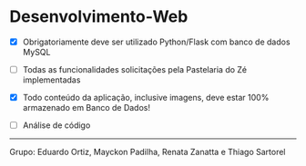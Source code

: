 # Desenvolvimento-Web

- [X] Obrigatoriamente deve ser utilizado Python/Flask com banco de dados MySQL
- [ ] Todas as funcionalidades solicitações pela Pastelaria do Zé implementadas
- [X] Todo conteúdo da aplicação, inclusive imagens, deve estar 100% armazenado em Banco de Dados!
- [ ] Análise de código


___
Grupo: Eduardo Ortiz, Mayckon Padilha, Renata Zanatta e Thiago Sartorel
